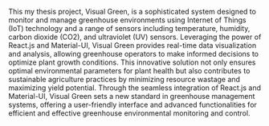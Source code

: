 


This my thesis project, Visual Green, is a sophisticated system designed to monitor and manage greenhouse environments using Internet of Things (IoT) technology and a range of sensors including temperature, humidity, carbon dioxide (CO2), and ultraviolet (UV) sensors. Leveraging the power of React.js and Material-UI, Visual Green provides real-time data visualization and analysis, allowing greenhouse operators to make informed decisions to optimize plant growth conditions. This innovative solution not only ensures optimal environmental parameters for plant health but also contributes to sustainable agriculture practices by minimizing resource wastage and maximizing yield potential. Through the seamless integration of React.js and Material-UI, Visual Green sets a new standard in greenhouse management systems, offering a user-friendly interface and advanced functionalities for efficient and effective greenhouse environmental monitoring and control.
 
 
